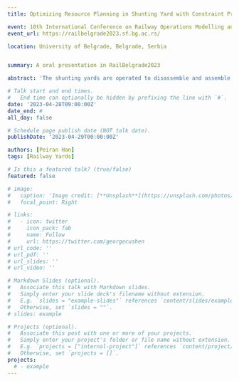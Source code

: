 ```yaml
---
title: Optimizing Resource Planning in Shunting Yard with Constraint Programming

event: 10th International Conference on Railway Operations Modelling and Analysis (RailBelgrade2023)
event_url: https://railbelgrade2023.sf.bg.ac.rs/

location: University of Belgrade, Belgrade, Serbia


summary: A oral presentation in RailBelgrade2023

abstract: 'The shunting yards are operated to disassemble and assemble railcars, which is crucial for freight transportation in the railway network. The efficiency of shunting yards has a profound impact on railway freight service reliability. However, the utilization of resources often becomes the key to restricting the operation efficiency of shunting yards, which is also the main reason for the uncertainty of the yard processing time. To address this challenge, we introduce a hybrid flow shop scheduling problem (HFS) to find optimal schedules for the resource allocation in the yard. To solve, we develop a new constraint programming (CP) model. The performance of the proposed approach has been demonstrated in a Chinese shunting yard. Furthermore, we discuss the benefits of the proposed approach and future directions for extension under the framework of real-time yard resource scheduling.'

# Talk start and end times.
#   End time can optionally be hidden by prefixing the line with `#`.
date: '2023-04-28T09:00:00Z'
date_end: #
all_day: false

# Schedule page publish date (NOT talk date).
publishDate: '2023-04-29T00:00:00Z'

authors: [Peiran Han]
tags: [Railway Yards]

# Is this a featured talk? (true/false)
featured: false

# image:
#   caption: 'Image credit: [**Unsplash**](https://unsplash.com/photos/bzdhc5b3Bxs)'
#   focal_point: Right

# links:
#   - icon: twitter
#     icon_pack: fab
#     name: Follow
#     url: https://twitter.com/georgecushen
# url_code: ''
# url_pdf: ''
# url_slides: ''
# url_video: ''

# Markdown Slides (optional).
#   Associate this talk with Markdown slides.
#   Simply enter your slide deck's filename without extension.
#   E.g. `slides = "example-slides"` references `content/slides/example-slides.md`.
#   Otherwise, set `slides = ""`.
# slides: example

# Projects (optional).
#   Associate this post with one or more of your projects.
#   Simply enter your project's folder or file name without extension.
#   E.g. `projects = ["internal-project"]` references `content/project/deep-learning/index.md`.
#   Otherwise, set `projects = []`.
projects:
  # - example
---
```


<!-- {{% callout note %}}
Click on the **Slides** button above to view the built-in slides feature.
{{% /callout %}}

Slides can be added in a few ways:

- **Create** slides using Hugo Blox Builder's [_Slides_](https://docs.hugoblox.com/reference/content-types/) feature and link using `slides` parameter in the front matter of the talk file
- **Upload** an existing slide deck to `static/` and link using `url_slides` parameter in the front matter of the talk file
- **Embed** your slides (e.g. Google Slides) or presentation video on this page using [shortcodes](https://docs.hugoblox.com/reference/markdown/).

Further event details, including [page elements](https://docs.hugoblox.com/reference/markdown/) such as image galleries, can be added to the body of this page. -->
